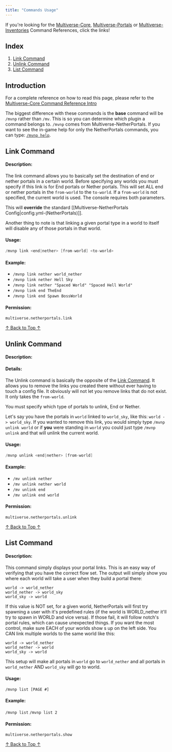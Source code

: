 ```yaml
---
title: "Commands Usage"
---
```


If you're looking for the [Multiverse-Core](/core/fundamentals/commands-usage), [Multiverse-Portals](/portals/fundamentals/commands-usage) or [Multiverse-Inventories](/inventories/fundamentals/commands-usage) Command References, click the links!

## Index
1. [Link Command](#Link-Command)
2. [Unlink Command](#Unlink-Command)
3. [List Command](#List-Command)

## Introduction
For a complete reference on how to read this page, please refer to the [Multiverse-Core Command Reference Intro](/core/fundamentals/commands-usage)

The biggest difference with these commands is the __base__ command will be `/mvnp` rather than `/mv`. This is so you can determine which plugin a command belongs to. `/mvnp` comes from Multiverse-NetherPortals. If you want to see the in-game help for only the NetherPortals commands, you can type: [`/mvnp help`](/netherportals/fundamentals/commands-usage#Help-Command).

## Link Command

#### Description:
The link command allows you to basically set the destination of end or nether portals in a certain world.  Before specifying any worlds you must specify if this link is for End portals or Nether portals.  This will set ALL end or nether portals in the `from-world` to the `to-world`. If a `from-world` is not specified, the current world is used. The console requires both parameters.

This will **override** the standard [[Multiverse-NetherPortals Config|config.yml-(NetherPortals)]].

Another thing to note is that linking a given portal type in a world to itself will disable any of those portals in that world.

#### Usage:
```java
/mvnp link <end|nether> [from-world] <to-world>
```

#### Example:
- `/mvnp link nether world_nether`
- `/mvnp link nether Hell Sky`
- `/mvnp link nether "Spaced World" "Spaced Hell World"`
- `/mvnp link end TheEnd`
- `/mvnp link end Spawn BossWorld`

#### Permission:
`multiverse.netherportals.link`

[↑ Back to Top ↑](#top)

## Unlink Command

#### Description:
#### Details:
The Unlink command is basically the opposite of the [Link Command](#Link-Command). It allows you to remove the links you created there without ever having to touch a config file. It obviously will not let you remove links that do not exist. It only takes the `from-world`.

You must specify which type of portals to unlink, End or Nether.

Let's say you have the portals in `world` linked to `world_sky`, like this: `world -> world_sky`. If you wanted to remove this link, you would simply type `/mvnp unlink world` or if **you** were standing in `world` you could just type `/mvnp unlink` and that will unlink the current world.

#### Usage:
```java
/mvnp unlink <end|nether> [from-world]
```

#### Example:
- `/mv unlink nether`
- `/mv unlink nether world`
- `/mv unlink end`
- `/mv unlink end world`

#### Permission:
`multiverse.netherportals.unlink`

[↑ Back to Top ↑](#top)

## List Command

#### Description:
This command simply displays your portal links. This is an easy way of verifying that you have the correct flow set. The output will simply show you where each world will take a user when they build a portal there:

    world -> world_nether
    world_nether -> world_sky
    world_sky -> world

If this value is NOT set, for a given world, NetherPortals will first try spawning a user with it's predefined rules (if the world is WORLD\_nether it'll try to spawn in WORLD and vice versa). If those fail, it will follow notch's portal rules, which can cause unexpected things. If you want the most control, make sure EACH of your worlds show s up on the left side. You CAN link multiple worlds to the same world like this:

    world -> world_nether
    world_nether -> world
    world_sky -> world

This setup will make all portals in `world` go to `world_nether` and all portals in `world_nether` AND `world_sky` will go to world.

#### Usage:
`/mvnp list [PAGE #]`

#### Example:
`/mvnp list`
`/mvnp list 2`

#### Permission:
`multiverse.netherportals.show`

[↑ Back to Top ↑](#top)
